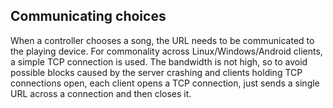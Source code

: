 
##  Communicating choices 


When a controller chooses a song, the URL needs to be communicated to the
      playing device. For commonality across Linux/Windows/Android clients, 
      a simple TCP connection is used.
      The bandwidth is not high, so to avoid possible blocks caused by
      the server crashing and clients holding TCP connections open, each client
      opens a TCP connection, 
      just sends a single URL across a connection and then closes it.
